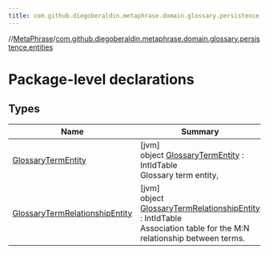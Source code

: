 ```yaml
---
title: com.github.diegoberaldin.metaphrase.domain.glossary.persistence.entities
---
```

//[MetaPhrase](../../index.html)/[com.github.diegoberaldin.metaphrase.domain.glossary.persistence.entities](index.html)



# Package-level declarations



## Types


| Name | Summary |
|---|---|
| [GlossaryTermEntity](-glossary-term-entity/index.html) | [jvm]<br>object [GlossaryTermEntity](-glossary-term-entity/index.html) : IntIdTable<br>Glossary term entity, |
| [GlossaryTermRelationshipEntity](-glossary-term-relationship-entity/index.html) | [jvm]<br>object [GlossaryTermRelationshipEntity](-glossary-term-relationship-entity/index.html) : IntIdTable<br>Association table for the M:N relationship between terms. |

